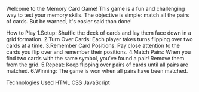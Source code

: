 Welcome to the Memory Card Game! This game is a fun and challenging way to test your memory skills. The objective is simple: match all the pairs of cards. But be warned, it's easier said than done!

How to Play
1.Setup: Shuffle the deck of cards and lay them face down in a grid formation.
2.Turn Over Cards: Each player takes turns flipping over two cards at a time.
3.Remember Card Positions: Pay close attention to the cards you flip over and remember their positions.
4.Match Pairs: When you find two cards with the same symbol, you've found a pair! Remove them from the grid.
5.Repeat: Keep flipping over pairs of cards until all pairs are matched.
6.Winning: The game is won when all pairs have been matched.


Technologies Used
HTML
CSS
JavaScript
